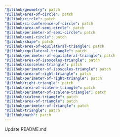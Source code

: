 ```yaml
---
"@ilihub/geometry": patch
"@ilihub/area-of-circle": patch
"@ilihub/circle": patch
"@ilihub/circumference-of-circle": patch
"@ilihub/area-of-semi-circle": patch
"@ilihub/perimeter-of-semi-circle": patch
"@ilihub/semi-circle": patch
"@ilihub/shape": patch
"@ilihub/area-of-equilateral-triangle": patch
"@ilihub/equilateral-triangle": patch
"@ilihub/perimeter-of-equilateral-triangle": patch
"@ilihub/area-of-isosceles-triangle": patch
"@ilihub/isosceles-triangle": patch
"@ilihub/perimeter-of-isosceles-triangle": patch
"@ilihub/area-of-right-triangle": patch
"@ilihub/perimeter-of-right-triangle": patch
"@ilihub/right-triangle": patch
"@ilihub/area-of-scalene-triangle": patch
"@ilihub/perimeter-of-scalene-triangle": patch
"@ilihub/scalene-triangle": patch
"@ilihub/area-of-triangle": patch
"@ilihub/perimeter-of-triangle": patch
"@ilihub/triangle": patch
"@ilihub/math": patch
---
```


Update README.md
